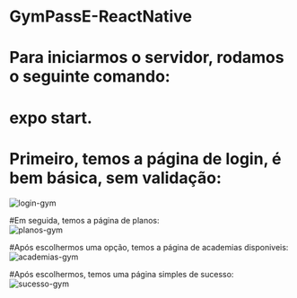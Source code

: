 # GymPassE-ReactNative
# Para iniciarmos o servidor, rodamos o seguinte comando:
# expo start.
# Primeiro, temos a página de login, é bem básica, sem validação: <br/>
![login-gym](https://github.com/meirellos/GymPassE-ReactNative/assets/72823459/448b2179-7f38-4332-bda8-488561eeb4f8) <br/>

#Em seguida, temos a página de planos:<br/>
![planos-gym](https://github.com/meirellos/GymPassE-ReactNative/assets/72823459/75ba2ab8-665f-4ad9-bd6e-35b972c936ff) <br/>

#Após escolhermos uma opção, temos a página de academias disponiveis: <br/>
![academias-gym](https://github.com/meirellos/GymPassE-ReactNative/assets/72823459/6c7eba95-7da8-463a-a654-316227c50843) <br/>

#Após escolhermos, temos uma página simples de sucesso: <br/>
![sucesso-gym](https://github.com/meirellos/GymPassE-ReactNative/assets/72823459/8d09ef50-21b4-48b8-9de1-e4525714e16a) <br/>
